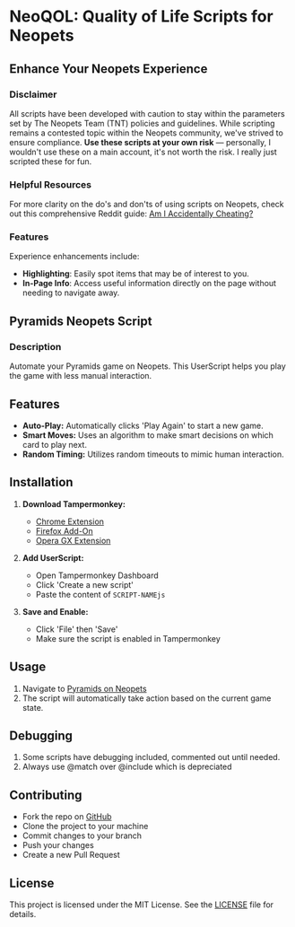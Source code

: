 # NeoQOL: Quality of Life Scripts for Neopets
## Enhance Your Neopets Experience

### Disclaimer
All scripts have been developed with caution to stay within the parameters set by The Neopets Team (TNT) policies and guidelines. While scripting remains a contested topic within the Neopets community, we've strived to ensure compliance. **Use these scripts at your own risk** — personally, I wouldn't use these on a main account, it's not worth the risk. I really just scripted these for fun.

### Helpful Resources
For more clarity on the do's and don'ts of using scripts on Neopets, check out this comprehensive Reddit guide: [Am I Accidentally Cheating?](https://www.reddit.com/r/neopets/comments/fv06hm/am_i_accidentally_cheating_guide_to_figuring_out/)

### Features
Experience enhancements include:
- **Highlighting**: Easily spot items that may be of interest to you.
- **In-Page Info**: Access useful information directly on the page without needing to navigate away.

## Pyramids Neopets Script
### Description
Automate your Pyramids game on Neopets. This UserScript helps you play the game with less manual interaction.

## Features
- **Auto-Play:** Automatically clicks 'Play Again' to start a new game.
- **Smart Moves:** Uses an algorithm to make smart decisions on which card to play next.
- **Random Timing:** Utilizes random timeouts to mimic human interaction.

## Installation

1. **Download Tampermonkey:**
   - [Chrome Extension](https://chrome.google.com/webstore/detail/tampermonkey/dhdgffkkebhmkfjojejmpbldmpobfkfo)
   - [Firefox Add-On](https://addons.mozilla.org/en-US/firefox/addon/tampermonkey/)
   - [Opera GX Extension](https://addons.opera.com/en/extensions/details/tampermonkey-beta/)
  
2. **Add UserScript:** 
   - Open Tampermonkey Dashboard
   - Click 'Create a new script'
   - Paste the content of `SCRIPT-NAMEjs`

3. **Save and Enable:** 
   - Click 'File' then 'Save'
   - Make sure the script is enabled in Tampermonkey

## Usage
1. Navigate to [Pyramids on Neopets](https://www.neopets.com/games/pyramids)
2. The script will automatically take action based on the current game state.

## Debugging
1. Some scripts have debugging included, commented out until needed.
2. Always use @match over @include which is depreciated

## Contributing
- Fork the repo on [GitHub](https://github.com/uxillary/neo-qol/)
- Clone the project to your machine
- Commit changes to your branch
- Push your changes
- Create a new Pull Request

## License
This project is licensed under the MIT License. See the [LICENSE](LICENSE) file for details.
